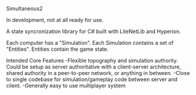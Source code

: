 Simultaneous2

In development, not at all ready for use.

A state syncronization library for C# built with LiteNetLib and Hyperion.

Each computer has a "Simulation". Each Simulation contains a set of "Entities". Entities contain the game state.

Intended Core Features
-Flexible topography and simulation authority. Could be setup as server authoritative with a client-server architecture, shared authority in a peer-to-peer network, or anything in between.
-Close to single codebase for simulation/gameplay code between server and client.
-Generally easy to use multiplayer system
